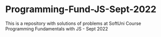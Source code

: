 # Programming-Fund-JS-Sept-2022
This is a repository with solutions of problems at SoftUni Course Programming Fundamentals with JS - Sept 2022
